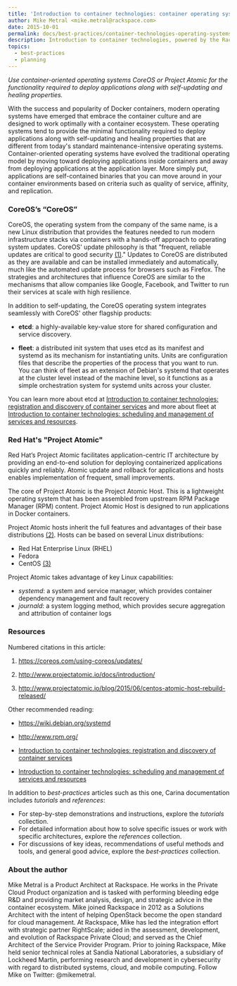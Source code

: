 ```yaml
---
title: 'Introduction to container technologies: container operating systems'
author: Mike Metral <mike.metral@rackspace.com>
date: 2015-10-01
permalink: docs/best-practices/container-technologies-operating-systems/
description: Introduction to container technologies, powered by the Rackspace Container Service
topics:
  - best-practices
  - planning
---
```


*Use container-oriented operating systems CoreOS or Project Atomic for the functionality required to deploy applications along with self-updating and healing properties.*

With the success and popularity of Docker containers, modern operating systems have emerged that embrace the container culture and are designed to work optimally with a container ecosystem. These operating systems tend to provide the minimal functionality required to deploy applications along with self-updating and healing properties that are different from today's standard maintenance-intensive operating systems. Container-oriented operating systems have evolved the traditional operating model by moving toward deploying applications inside containers and away from deploying applications at the application layer. More simply put, applications are self-contained binaries that you can move around in your container environments based on criteria such as quality of service, affinity, and replication.

### CoreOS’s “CoreOS”

CoreOS, the operating system from the company of the same name, is a new Linux distribution that provides the features needed to run modern infrastructure stacks via containers with a hands-off approach to operating system updates. CoreOS' update philosophy is that "frequent, reliable updates are critical to good security [(1)](#resources)." Updates to CoreOS are distributed as they are available and can be installed immediately and automatically, much like the automated update process for browsers such as Firefox. The strategies and architectures that influence CoreOS are similar to the mechanisms that allow companies like Google, Facebook, and Twitter to run their services at scale with high resilience.

In addition to self-updating, the CoreOS operating system
integrates seamlessly with CoreOS' other flagship products:

- **etcd**: a highly-available key-value store for shared configuration
  and service discovery.

- **fleet**: a distributed init system that uses etcd as its manifest
  and systemd as its mechanism for instantiating units. Units are
  configuration files that describe the properties of the process
  that you want to run. You can think of fleet as an extension of
  Debian's systemd that operates at the cluster level instead of the machine
  level, so it functions as a simple orchestration system for systemd
  units across your cluster.

You can learn more about
etcd at [Introduction to container technologies: registration and discovery of container services](/container-technologies-registration-discover/)
and more about
fleet at [Introduction to container technologies: scheduling and management of services and resources](/container-technologies-scheduling-management/).

### Red Hat's "Project Atomic"

Red Hat’s Project Atomic facilitates application-centric IT architecture
by providing an end-to-end solution for deploying containerized
applications quickly and reliably. Atomic update and rollback for applications and hosts enables implementation of frequent, small improvements.

The core of Project Atomic is the Project Atomic Host. This is a
lightweight operating system that has been assembled from upstream RPM Package Manager (RPM) content. Project Atomic Host is designed to run applications in Docker containers.

Project Atomic hosts inherit the full features and advantages of their
base distributions [(2)](#resources). Hosts can be based on several Linux distributions:

- Red Hat Enterprise Linux (RHEL)
- Fedora
- CentOS [(3)](#resources)

Project Atomic takes advantage of key Linux capabilities:

- *systemd*: a system and service manager, which provides
container dependency management and fault recovery
- *journald*: a system logging method, which provides secure aggregation and attribution of container
logs

<a name="resources"></a>
### Resources

Numbered citations in this article:

1. <https://coreos.com/using-coreos/updates/>

2. <http://www.projectatomic.io/docs/introduction/>

3. <http://www.projectatomic.io/blog/2015/06/centos-atomic-host-rebuild-released/>

Other recommended reading:

- <https://wiki.debian.org/systemd>

- <http://www.rpm.org/>

- [Introduction to container technologies: registration and discovery of container services](/container-technologies-registration-discover/)

- [Introduction to container technologies: scheduling and management of services and resources](/container-technologies-scheduling-management/)

In addition to *best-practices* articles such as this one,
Carina documentation includes *tutorials* and *references*:

* For step-by-step demonstrations and instructions, explore the *tutorials* collection.
* For detailed information about how to solve specific issues or work with specific architectures,
  explore the *references* collection.
* For discussions of key ideas, recommendations of useful methods and tools, and
  general good advice, explore the *best-practices* collection.

### About the author

Mike Metral is a Product Architect at Rackspace. He works in the Private Cloud Product organization and is tasked with performing bleeding edge R&D and providing market analysis, design, and strategic advice in the container ecosystem. Mike joined Rackspace in 2012 as a Solutions Architect with the intent of helping OpenStack become the open standard for cloud management. At Rackspace, Mike has led the integration effort with strategic partner RightScale; aided in the assessment, development, and evolution of Rackspace Private Cloud; and served as the Chief Architect of the Service Provider Program. Prior to joining Rackspace, Mike held senior technical roles at Sandia National Laboratories, a subsidiary of Lockheed Martin, performing research and development in cybersecurity with regard to distributed systems, cloud, and mobile computing. Follow Mike on Twitter: @mikemetral.
